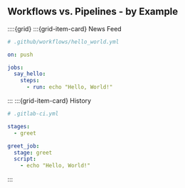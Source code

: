## <i class="fab fa-github"></i> Workflows vs. <i class="fab fa-gitlab"></i> Pipelines - by Example
::::{grid}
:::{grid-item-card} News Feed
```yaml
# .github/workflows/hello_world.yml

on: push

jobs:
  say_hello:
    steps:
      - run: echo "Hello, World!"
```
:::
:::{grid-item-card} <i class="fab fa-git"></i> History
```yaml
# .gitlab-ci.yml

stages:
  - greet

greet_job:
  stage: greet
  script:
    - echo "Hello, World!"
```
:::
